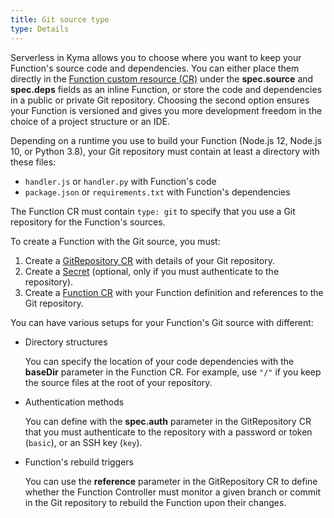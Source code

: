 ```yaml
---
title: Git source type
type: Details
---
```


Serverless in Kyma allows you to choose where you want to keep your Function's source code and dependencies. You can either place them directly in the [Function custom resource (CR)](#custom-resource-function) under the **spec.source** and **spec.deps** fields as an inline Function, or store the code and dependencies in a public or private Git repository. Choosing the second option ensures your Function is versioned and gives you more development freedom in the choice of a project structure or an IDE.

Depending on a runtime you use to build your Function (Node.js 12, Node.js 10, or Python 3.8), your Git repository must contain at least a directory with these files:

- `handler.js` or `handler.py` with Function's code
- `package.json` or `requirements.txt` with Function's dependencies

The Function CR must contain `type: git` to specify that you use a Git repository for the Function's sources.

To create a Function with the Git source, you must:

1. Create a [GitRepository CR](#custom-resource-git-repository) with details of your Git repository.
2. Create a [Secret](https://kubernetes.io/docs/concepts/configuration/secret/) (optional, only if you must authenticate to the repository).
3. Create a [Function CR](#custom-resource-function) with your Function definition and references to the Git repository.

You can have various setups for your Function's Git source with different:

- Directory structures

  You can specify the location of your code dependencies with the **baseDir** parameter in the Function CR. For example, use `"/"` if you keep the source files at the root of your repository.

- Authentication methods

  You can define with the **spec.auth** parameter in the GitRepository CR that you must authenticate to the repository with a password or token (`basic`), or an SSH key (`key`).

- Function's rebuild triggers

  You can use the **reference** parameter in the GitRepository CR to define whether the Function Controller must monitor a given branch or commit in the Git repository to rebuild the Function upon their changes.
